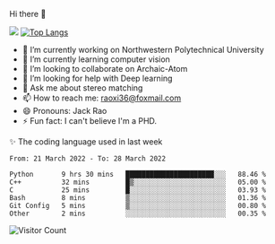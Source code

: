 Hi there 👋

![](https://github-readme-stats.vercel.app/api?username=Raohaocheng)
[![Top Langs](https://github-readme-stats.vercel.app/api/top-langs/?username=Raohaocheng&layout=compact)](https://github.com/anuraghazra/github-readme-stats)

- 🔭 I’m currently working on Northwestern Polytechnical University
- 🌱 I’m currently learning computer vision
- 👯 I’m looking to collaborate on Archaic-Atom
- 🤔 I’m looking for help with Deep learning
- 💬 Ask me about stereo matching
- 📫 How to reach me: raoxi36@foxmail.com
- 😄 Pronouns: Jack Rao
- ⚡ Fun fact: I can't believe I'm a PHD.

✨ The coding language used in last week
<!--START_SECTION:waka-->

```text
From: 21 March 2022 - To: 28 March 2022

Python       9 hrs 30 mins   ██████████████████████░░░   88.46 %
C++          32 mins         █▒░░░░░░░░░░░░░░░░░░░░░░░   05.00 %
C            25 mins         █░░░░░░░░░░░░░░░░░░░░░░░░   03.93 %
Bash         8 mins          ▒░░░░░░░░░░░░░░░░░░░░░░░░   01.36 %
Git Config   5 mins          ▒░░░░░░░░░░░░░░░░░░░░░░░░   00.80 %
Other        2 mins          ░░░░░░░░░░░░░░░░░░░░░░░░░   00.35 %
```

<!--END_SECTION:waka-->

![Visitor Count](https://profile-counter.glitch.me/Raohaocheng/count.svg)
